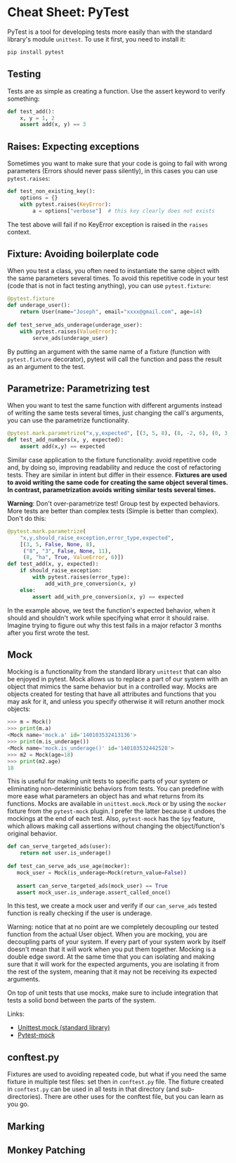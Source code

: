 # Cheat Sheet: PyTest

PyTest is a tool for developing tests more easily than with the standard library's module `unittest`.
To use it first, you need to install it:

```bash
pip install pytest
```

## Testing

Tests are as simple as creating a function. Use the assert keyword to verify something:

```python
def test_add():
    x, y = 1, 2
    assert add(x, y) == 3
```

## Raises: Expecting exceptions

Sometimes you want to make sure that your code is going to fail with wrong parameters (Errors should never pass silently), in this cases you can use `pytest.raises`:

```python
def test_non_existing_key():
    options = {}
    with pytest.raises(KeyError):
        a = options["verbose"]  # this key clearly does not exists
```

The test above will fail if no KeyError exception is raised in the `raises` context.

## Fixture: Avoiding boilerplate code

When you test a class, you often need to instantiate the same object with the same parameters several times.
To avoid this repetitive code in your test (code that is not in fact testing anything), you can use `pytest.fixture`:

```python
@pytest.fixture
def underage_user():
    return User(name="Joseph", email="xxxx@gmail.com", age=14)
    
def test_serve_ads_underage(underage_user):
    with pytest.raises(ValueError):
        serve_ads(underage_user)
```

By putting an argument with the same name of a fixture (function with `pytest.fixture` decorator), pytest will call the function and pass the result as an argument to the test.

## Parametrize: Parametrizing test

When you want to test the same function with different arguments instead of writing the same tests several times, just changing the call's arguments, you can use the parametrize functionality.

```python
@pytest.mark.parametrize("x,y,expected", [(3, 5, 8), (8, -2, 6), (0, 3, 42)])
def test_add_numbers(x, y, expected):
    assert add(x,y) == expected
```

Similar case application to the fixture functionality: avoid repetitive code and, by doing so, improving readability and reduce the cost of refactoring tests.
They are similar in intent but differ in their essence.
**Fixtures are used to avoid writing the same code for creating the same object several times. In contrast, parametrization avoids writing similar tests several times.**

**Warning**: Don't over-parametrize test!
Group test by expected behaviors.
More tests are better than complex tests (Simple is better than complex).
Don't do this:

```python
@pytest.mark.parametrize(
    "x,y,should_raise_exception,error_type,expected",
    [(3, 5, False, None, 8),
     ("8", "3", False, None, 11),
     (8, "ha", True, ValueError, 6)])
def test_add(x, y, expected):
    if should_raise_exception:
        with pytest.raises(error_type):
            add_with_pre_conversion(x, y)
    else:
        assert add_with_pre_conversion(x, y) == expected
```

In the example above, we test the function's expected behavior, when it should and shouldn't work while specifying what error it should raise.
Imagine trying to figure out why this test fails in a major refactor 3 months after you first wrote the test.

## Mock

Mocking is a functionality from the standard library `unittest` that can also be enjoyed in pytest.
Mock allows us to replace a part of our system with an object that mimics the same behavior but in a controlled way.
Mocks are objects created for testing that have all attributes and functions that you may ask for it, and unless you specify otherwise it will return another mock objects:

```python
>>> m = Mock()
>>> print(m.a)
<Mock name='mock.a' id='140103532413136'>
>>> print(m.is_underage())
<Mock name='mock.is_underage()' id='140103532442528'>
>>> m2 = Mock(age=18)
>>> print(m2.age)
18
```

This is useful for making unit tests to specific parts of your system or eliminating non-deterministic behaviors from tests. You can predefine with more ease what parameters an object has and what returns from its functions.
Mocks are available in `unittest.mock.Mock` or by using the `mocker` fixture from the `pytest-mock` plugin.
I prefer the latter because it undoes the mockings at the end of each test. Also, `pytest-mock` has the `Spy` feature, which allows making call assertions without changing the object/function's original behavior.

```python
def can_serve_targeted_ads(user):
    return not user.is_underage()
    
def test_can_serve_ads_use_age(mocker):
   mock_user = Mock(is_underage=Mock(return_value=False))
   
   assert can_serve_targeted_ads(mock_user) == True
   assert mock_user.is_underage.assert_called_once()
```

In this test, we create a mock user and verify if our `can_serve_ads` tested function is really checking if the user is underage.

Warning: notice that at no point are we completely decoupling our tested function from the actual User object.
When you are mocking, you are decoupling parts of your system. If every part of your system work by itself doesn't mean that it will work when you put them together.
Mocking is a double edge sword. At the same time that you can isolating and making sure that it will work for the expected arguments, you are isolating it from the rest of the system, meaning that it may not be receiving its expected arguments.

On top of unit tests that use mocks, make sure to include integration that tests a solid bond between the parts of the system.

Links:

- [Unittest.mock (standard library)](https://docs.python.org/3/library/unittest.mock.html)
- [Pytest-mock](https://docs.python.org/3/library/unittest.mock.html)

## conftest.py

Fixtures are used to avoiding repeated code, but what if you need the same fixture in multiple test files: set then in `conftest.py` file.
The fixture created in `conftest.py` can be used in all tests in that directory (and sub-directories).
There are other uses for the conftest file, but you can learn as you go.

## Marking

## Monkey Patching


